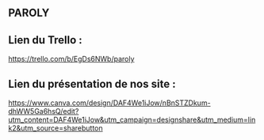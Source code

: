 ## PAROLY

## Lien du Trello :
https://trello.com/b/EgDs6NWb/paroly

## Lien du présentation de nos site :
https://www.canva.com/design/DAF4We1iJow/nBnSTZDkum-dhWW5Ga6hsQ/edit?utm_content=DAF4We1iJow&utm_campaign=designshare&utm_medium=link2&utm_source=sharebutton


